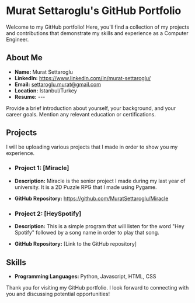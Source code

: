 # Murat Settaroglu's GitHub Portfolio

Welcome to my GitHub portfolio! Here, you'll find a collection of my projects and contributions that demonstrate my skills and experience as a Computer Engineer.

## About Me

- **Name:** Murat Settaroglu
- **LinkedIn:** https://www.linkedin.com/in/murat-settaroglu/
- **Email:** settaroglu.murat@gmail.com
- **Location:** Istanbul/Turkey
- **Resume:** ---

Provide a brief introduction about yourself, your background, and your career goals. Mention any relevant education or certifications.

## Projects

I will be uploading various projects that I made in order to show you my experience.

- ### Project 1: [Miracle]

- **Description:** Miracle is the senior project I made during my last year of university. It is a 2D Puzzle RPG that I made using Pygame.
- **GitHub Repository:** https://github.com/MuratSettaroglu/Miracle

- ### Project 2: [HeySpotify]

- **Description:** This is a simple program that will listen for the word "Hey Spotify" followed by a song name in order to play that song.
- **GitHub Repository:** [Link to the GitHub repository]

## Skills

- **Programming Languages:** Python, Javascript, HTML, CSS

Thank you for visiting my GitHub portfolio. I look forward to connecting with you and discussing potential opportunities!


